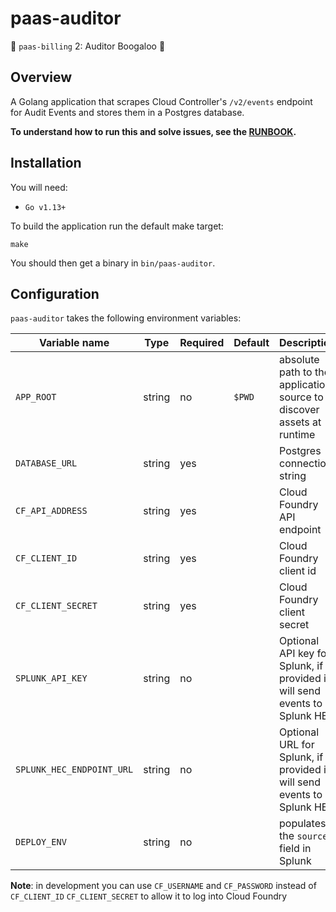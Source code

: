 # paas-auditor

🎵 `paas-billing` 2: Auditor Boogaloo 🎵

## Overview

A Golang application that scrapes Cloud Controller's `/v2/events` endpoint for Audit Events and stores them in a Postgres database.

**To understand how to run this and solve issues, see the [RUNBOOK](RUNBOOK.md).**

## Installation

You will need:

* `Go v1.13+`

To build the application run the default make target:

```
make
```

You should then get a binary in `bin/paas-auditor`.

## Configuration

`paas-auditor` takes the following environment variables:

| Variable name | Type | Required | Default | Description |
|---|---|---|---|---|
|`APP_ROOT`|string|no|`$PWD`|absolute path to the application source to discover assets at runtime|
|`DATABASE_URL`|string|yes||Postgres connection string|
|`CF_API_ADDRESS`|string|yes||Cloud Foundry API endpoint|
|`CF_CLIENT_ID`|string|yes|| Cloud Foundry client id|
|`CF_CLIENT_SECRET`|string|yes||Cloud Foundry client secret|
|`SPLUNK_API_KEY`|string|no||Optional API key for Splunk, if provided it will send events to Splunk HEC|
|`SPLUNK_HEC_ENDPOINT_URL`|string|no||Optional URL for Splunk, if provided it will send events to Splunk HEC|
|`DEPLOY_ENV`|string|no||populates the `source` field in Splunk|

**Note**: in development you can use `CF_USERNAME` and `CF_PASSWORD` instead of `CF_CLIENT_ID` `CF_CLIENT_SECRET` to allow it to log into Cloud Foundry
